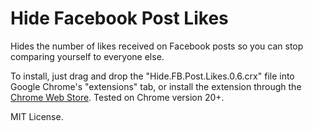 Hide Facebook Post Likes
============

Hides the number of likes received on Facebook posts so you can stop comparing yourself to everyone else.

To install, just drag and drop the "Hide.FB.Post.Likes.0.6.crx" file into Google Chrome's "extensions" tab, or install the extension through the [Chrome Web Store](https://chrome.google.com/webstore/detail/hide-facebook-post-likes/epbnnhamgebfpfopdghjimdgfllbfpak?hl=en&gl=CA). Tested on Chrome version 20+.

MIT License.